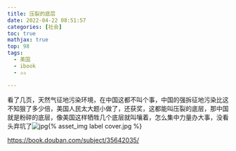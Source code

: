 ```yaml
---
title: 压裂的底层
date: 2022-04-22 08:51:57
categories: [社会]
toc: true
mathjax: true
top: 98
tags:
  - 美国
  - ibook
  - ✰✰

---
```




看了几页，天然气征地污染环境，在中国这都不叫个事，中国的强拆征地污染比这不知狠了多少倍，美国人民太大题小做了，还获奖，这都能叫压裂的底层，那中国就是粉碎的底层，像美国这样牺牲几个底层就叫嚷着，怎么集中力量办大事，没看头弃坑了![jpg](https://img2.doubanio.com/view/subject/l/public/s34067701.jpg){% asset_img label cover.jpg %}

https://book.douban.com/subject/35642035/
 <!-- more -->
